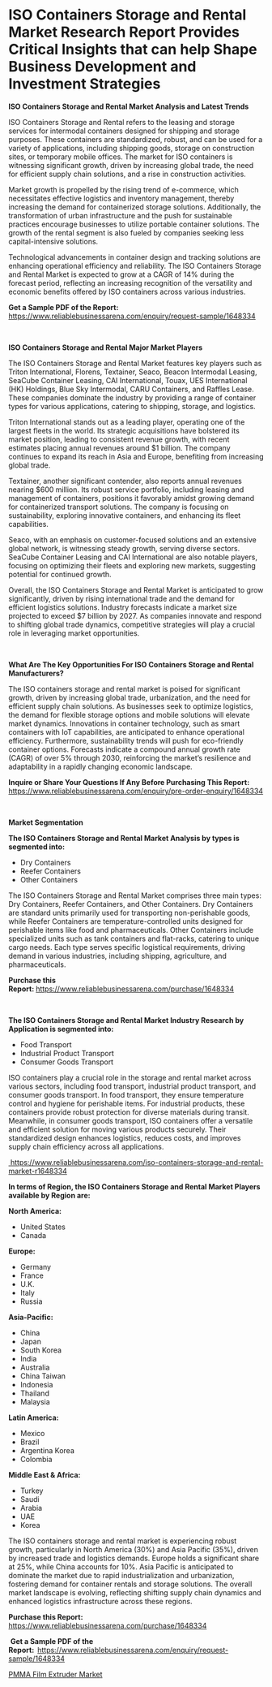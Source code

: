 <p><h1>ISO Containers Storage and Rental Market Research Report Provides Critical Insights that can help Shape Business Development and Investment Strategies</h1></p><p><strong>ISO Containers Storage and Rental Market Analysis and Latest Trends</strong></p>
<p><p>ISO Containers Storage and Rental refers to the leasing and storage services for intermodal containers designed for shipping and storage purposes. These containers are standardized, robust, and can be used for a variety of applications, including shipping goods, storage on construction sites, or temporary mobile offices. The market for ISO containers is witnessing significant growth, driven by increasing global trade, the need for efficient supply chain solutions, and a rise in construction activities.</p><p>Market growth is propelled by the rising trend of e-commerce, which necessitates effective logistics and inventory management, thereby increasing the demand for containerized storage solutions. Additionally, the transformation of urban infrastructure and the push for sustainable practices encourage businesses to utilize portable container solutions. The growth of the rental segment is also fueled by companies seeking less capital-intensive solutions.</p><p>Technological advancements in container design and tracking solutions are enhancing operational efficiency and reliability. The ISO Containers Storage and Rental Market is expected to grow at a CAGR of 14% during the forecast period, reflecting an increasing recognition of the versatility and economic benefits offered by ISO containers across various industries.</p></p>
<p><strong>Get a Sample PDF of the Report:&nbsp;</strong> <a href="https://www.reliablebusinessarena.com/enquiry/request-sample/1648334?utm_campaign=3289&utm_medium=2&utm_source=Github&utm_content=ia&utm_term=25032025&utm_id=iso-containers-storage-and-rental">https://www.reliablebusinessarena.com/enquiry/request-sample/1648334</a></p>
<p>&nbsp;</p>
<p><strong>ISO Containers Storage and Rental Major Market Players</strong></p>
<p><p>The ISO Containers Storage and Rental Market features key players such as Triton International, Florens, Textainer, Seaco, Beacon Intermodal Leasing, SeaCube Container Leasing, CAI International, Touax, UES International (HK) Holdings, Blue Sky Intermodal, CARU Containers, and Raffles Lease. These companies dominate the industry by providing a range of container types for various applications, catering to shipping, storage, and logistics.</p><p>Triton International stands out as a leading player, operating one of the largest fleets in the world. Its strategic acquisitions have bolstered its market position, leading to consistent revenue growth, with recent estimates placing annual revenues around $1 billion. The company continues to expand its reach in Asia and Europe, benefiting from increasing global trade.</p><p>Textainer, another significant contender, also reports annual revenues nearing $600 million. Its robust service portfolio, including leasing and management of containers, positions it favorably amidst growing demand for containerized transport solutions. The company is focusing on sustainability, exploring innovative containers, and enhancing its fleet capabilities.</p><p>Seaco, with an emphasis on customer-focused solutions and an extensive global network, is witnessing steady growth, serving diverse sectors. SeaCube Container Leasing and CAI International are also notable players, focusing on optimizing their fleets and exploring new markets, suggesting potential for continued growth.</p><p>Overall, the ISO Containers Storage and Rental Market is anticipated to grow significantly, driven by rising international trade and the demand for efficient logistics solutions. Industry forecasts indicate a market size projected to exceed $7 billion by 2027. As companies innovate and respond to shifting global trade dynamics, competitive strategies will play a crucial role in leveraging market opportunities.</p></p>
<p>&nbsp;</p>
<p><strong>What Are The Key Opportunities For ISO Containers Storage and Rental Manufacturers?</strong></p>
<p><p>The ISO containers storage and rental market is poised for significant growth, driven by increasing global trade, urbanization, and the need for efficient supply chain solutions. As businesses seek to optimize logistics, the demand for flexible storage options and mobile solutions will elevate market dynamics. Innovations in container technology, such as smart containers with IoT capabilities, are anticipated to enhance operational efficiency. Furthermore, sustainability trends will push for eco-friendly container options. Forecasts indicate a compound annual growth rate (CAGR) of over 5% through 2030, reinforcing the market’s resilience and adaptability in a rapidly changing economic landscape.</p></p>
<p><strong>Inquire or Share Your Questions If Any Before Purchasing This Report:</strong> <a href="https://www.reliablebusinessarena.com/enquiry/pre-order-enquiry/1648334?utm_campaign=3289&utm_medium=2&utm_source=Github&utm_content=ia&utm_term=25032025&utm_id=iso-containers-storage-and-rental">https://www.reliablebusinessarena.com/enquiry/pre-order-enquiry/1648334</a></p>
<p>&nbsp;</p>
<p><strong>Market Segmentation</strong></p>
<p><strong>The ISO Containers Storage and Rental Market Analysis by types is segmented into:</strong></p>
<p><ul><li>Dry Containers</li><li>Reefer Containers</li><li>Other Containers</li></ul></p>
<p><p>The ISO Containers Storage and Rental Market comprises three main types: Dry Containers, Reefer Containers, and Other Containers. Dry Containers are standard units primarily used for transporting non-perishable goods, while Reefer Containers are temperature-controlled units designed for perishable items like food and pharmaceuticals. Other Containers include specialized units such as tank containers and flat-racks, catering to unique cargo needs. Each type serves specific logistical requirements, driving demand in various industries, including shipping, agriculture, and pharmaceuticals.</p></p>
<p><strong>Purchase this Report:&nbsp;</strong><a href="https://www.reliablebusinessarena.com/purchase/1648334?utm_campaign=3289&utm_medium=2&utm_source=Github&utm_content=ia&utm_term=25032025&utm_id=iso-containers-storage-and-rental">https://www.reliablebusinessarena.com/purchase/1648334</a></p>
<p>&nbsp;</p>
<p><strong>The ISO Containers Storage and Rental Market Industry Research by Application is segmented into:</strong></p>
<p><ul><li>Food Transport</li><li>Industrial Product Transport</li><li>Consumer Goods Transport</li></ul></p>
<p><p>ISO containers play a crucial role in the storage and rental market across various sectors, including food transport, industrial product transport, and consumer goods transport. In food transport, they ensure temperature control and hygiene for perishable items. For industrial products, these containers provide robust protection for diverse materials during transit. Meanwhile, in consumer goods transport, ISO containers offer a versatile and efficient solution for moving various products securely. Their standardized design enhances logistics, reduces costs, and improves supply chain efficiency across all applications.</p></p>
<p><a href="https://www.reliablebusinessarena.com/iso-containers-storage-and-rental-market-r1648334?utm_campaign=3289&utm_medium=2&utm_source=Github&utm_content=ia&utm_term=25032025&utm_id=iso-containers-storage-and-rental">&nbsp;https://www.reliablebusinessarena.com/iso-containers-storage-and-rental-market-r1648334</a></p>
<p><strong>In terms of Region, the ISO Containers Storage and Rental Market Players available by Region are:</strong></p>
<p>
    <p> <strong> North America: </strong>
        <ul>
            <li>United States</li>
            <li>Canada</li>
        </ul>
        </p> 
    <p> <strong> Europe: </strong>
        <ul>
            <li>Germany</li>
            <li>France</li>
            <li>U.K.</li>
            <li>Italy</li>
            <li>Russia</li>
        </ul>
        </p> 
    <p> <strong> Asia-Pacific: </strong>
        <ul>
            <li>China</li>
            <li>Japan</li>
            <li>South Korea</li>
            <li>India</li>
            <li>Australia</li>
            <li>China Taiwan</li>
            <li>Indonesia</li>
            <li>Thailand</li>
            <li>Malaysia</li>
        </ul>
        </p> 
    <p> <strong> Latin America: </strong>
        <ul>
            <li>Mexico</li>
            <li>Brazil</li>
            <li>Argentina Korea</li>
            <li>Colombia</li>
        </ul>
        </p> 
    <p> <strong> Middle East & Africa: </strong>
        <ul>
            <li>Turkey</li>
            <li>Saudi</li>
            <li>Arabia</li>
            <li>UAE</li>
            <li>Korea</li>
        </ul>
    </p>
    </p>
<p><p>The ISO containers storage and rental market is experiencing robust growth, particularly in North America (30%) and Asia Pacific (35%), driven by increased trade and logistics demands. Europe holds a significant share at 25%, while China accounts for 10%. Asia Pacific is anticipated to dominate the market due to rapid industrialization and urbanization, fostering demand for container rentals and storage solutions. The overall market landscape is evolving, reflecting shifting supply chain dynamics and enhanced logistics infrastructure across these regions.</p></p>
<p><strong>Purchase this Report: </strong><a href="https://www.reliablebusinessarena.com/purchase/1648334?utm_campaign=3289&utm_medium=2&utm_source=Github&utm_content=ia&utm_term=25032025&utm_id=iso-containers-storage-and-rental">https://www.reliablebusinessarena.com/purchase/1648334</a></p>
<p>&nbsp;<strong>Get a Sample PDF of the Report:&nbsp;&nbsp;</strong><a href="https://www.reliablebusinessarena.com/enquiry/request-sample/1648334?utm_campaign=3289&utm_medium=2&utm_source=Github&utm_content=ia&utm_term=25032025&utm_id=iso-containers-storage-and-rental">https://www.reliablebusinessarena.com/enquiry/request-sample/1648334</a></p>
<p><strong></strong></p>
<p><p><a href="https://github.com/porstheftyux/Market-Research-Report-List-1/blob/main/pmma-film-extruder-market.md?utm_campaign=3289&utm_medium=2&utm_source=Github&utm_content=ia&utm_term=25032025&utm_id=iso-containers-storage-and-rental">PMMA Film Extruder Market</a></p></p>